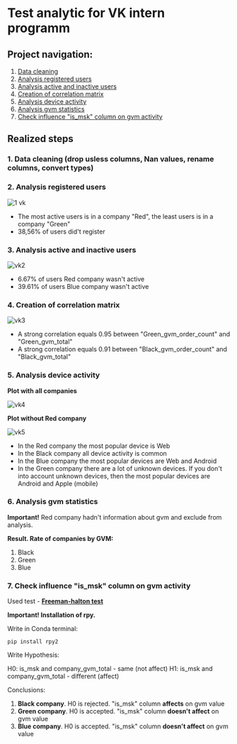 # Test analytic for VK intern programm

## Project navigation: 

1. [Data cleaning ](#1)
2. [Analysis registered users](#2) 
3. [Analysis active and inactive users](#3)
4. [Creation of correlation matrix](#4)
5. [Analysis device activity](#5)
6. [Analysis gvm statistics](#6)
7. [Check influence "is_msk" column on gvm activity](#7)

## Realized steps

### 1. Data cleaning (drop usless columns, Nan values, rename columns, convert types) <a name="1"></a>
### 2. Analysis registered users <a name="2"></a>
  
  ![1 vk](https://user-images.githubusercontent.com/63316070/236689153-c479b8e2-b809-464a-8408-64a6b4b35e8c.png)

  - The most active users is in a company "Red", the least users is in a company "Green"
  - 38,56% of users did't register

### 3. Analysis active and inactive users <a name="3"></a>
  
![vk2](https://user-images.githubusercontent.com/63316070/236689198-9320c65c-8e8e-43dc-b627-69e4a14164aa.png)

  - 6.67% of users Red company wasn't active
  - 39.61% of users Blue company wasn't active

### 4. Creation of correlation matrix <a name="4"></a>

![vk3](https://user-images.githubusercontent.com/63316070/236689236-6888d0e5-f47b-4f2f-9a38-bdd7f497f91d.png)

- A strong correlation equals 0.95 between "Green_gvm_order_count" and "Green_gvm_total"
- A strong correlation equals 0.91 between "Black_gvm_order_count" and "Black_gvm_total"

### 5. Analysis device activity <a name="5"></a>

**Plot with all companies**

![vk4](https://user-images.githubusercontent.com/63316070/236689394-d2ca3a4d-46bf-4295-b6bd-70fc8f9e08a5.png)

**Plot without Red company**

![vk5](https://user-images.githubusercontent.com/63316070/236689396-c6c6c2c3-c259-444b-be8b-34d82479be8c.png)

- In the Red company the most popular device is Web
- In the Black company all device activity is common
- In the Blue company the most popular devices are Web and Android
- In the Green company there are a lot of unknown devices. If you don't into account unknown devices, then the most popular devices are Android and Apple (mobile)

### 6. Analysis gvm statistics <a name="6"></a>

**Important!** Red company hadn't information about gvm and exclude from analysis. 

**Result. Rate of companies by GVM:**  
  1. Black 
  2. Green 
  3. Blue

### 7. Check influence "is_msk" column on gvm activity <a name="7"></a>

Used test - [**Freeman-halton test**](https://www.ine.pt/revstat/pdf/Performancecomparisonofindependencetests.pdf)

**Important! Installation of rpy.**

Write in Conda terminal:

```conda
pip install rpy2
```

Write Hypothesis: 

H0: is_msk and company_gvm_total - same (not affect)
H1: is_msk and company_gvm_total - different (affect)

Conclusions:
1. **Black company**. H0 is rejected. "is_msk" column **affects** on gvm value
2. **Green company**. H0 is accepted. "is_msk" column **doesn't affect** on gvm value
3. **Blue company**. H0 is accepted. "is_msk" column **doesn't affect** on gvm value




